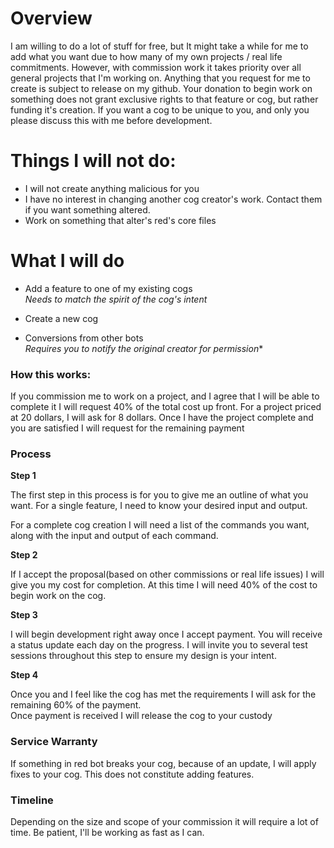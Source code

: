 # Overview

I am willing to do a lot of stuff for free, but It might take a while for me to add what you want due to how many of my own projects / real life commitments. However, with commission work it takes priority over all general projects that I'm working on. Anything that you request for me to create is subject to release on my github. Your donation to begin work on something does not grant exclusive rights to that feature or cog, but rather funding it's creation. If you want a cog to be unique to you, and only you please discuss this with me before development.

# Things I will not do:

* I will not create anything malicious for you  
* I have no interest in changing another cog creator's work. Contact them if you want something altered.  
* Work on something that alter's red's core files  


# What I will do
* Add a feature to one of my existing cogs   
_Needs to match the spirit of the cog's intent_

* Create a new cog
  
* Conversions from other bots   
_Requires you to notify the original creator for permission_*  

### How this works:
If you commission me to work on a project, and I agree that I will be able to complete it I will request 40% of the total cost up front. For a project priced at 20 dollars, I will ask for 8 dollars. Once I have the project complete and you are satisfied I will request for the remaining payment

### Process

**Step 1**

The first step in this process is for you to give me an outline of what you want. For a single feature, I need to know your desired input and output.

For a complete cog creation I will need a list of the commands you want, along with the input and output of each command.

**Step 2**

If I accept the proposal(based on other commissions or real life issues) I will give you my cost for completion. 
At this time I will need 40% of the cost to begin work on the cog.

**Step 3**

I will begin development right away once I accept payment. You will receive a status update each day on the progress. I will invite you to several test sessions throughout this step to ensure my design is your intent.

**Step 4**  

Once you and I feel like the cog has met the requirements I will ask for the remaining 60% of the payment.  
Once payment is received I will release the cog to your custody

### Service Warranty

If something in red bot breaks your cog, because of an update, I will apply fixes to your cog. This does not constitute adding features.


### Timeline

Depending on the size and scope of your commission it will require a lot of time. Be patient, I'll be working as fast as I can.